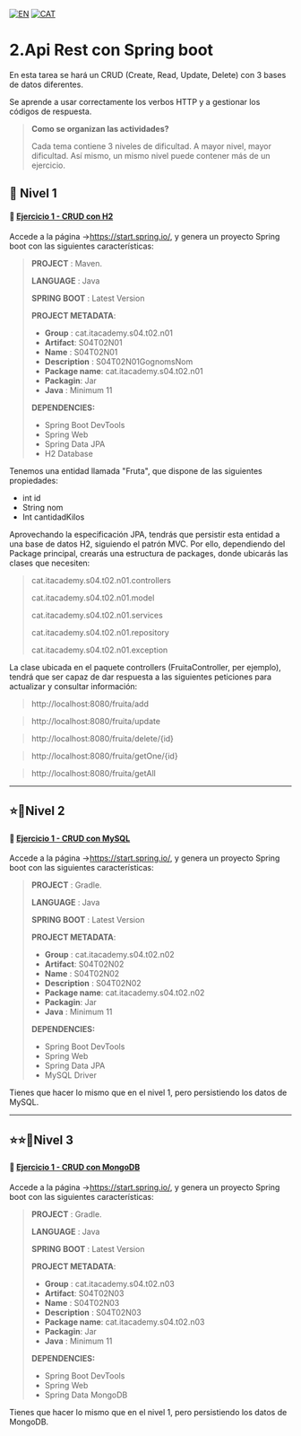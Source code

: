 [![EN](https://img.shields.io/badge/EN-blue.svg?logo=googletranslate&logoColor=white)](https://github.com/ariamdev/IT-ACADEMY-SPRINT-4/blob/main/Tasca%20S4.02%20Api%20Rest%20amb%20Spring%20boot/README.md)
[![CAT](https://img.shields.io/badge/CAT-yellow.svg?logo=googletranslate&logoColor=white)](https://github.com/ariamdev/IT-ACADEMY-SPRINT-4/blob/main/Tasca%20S4.02%20Api%20Rest%20amb%20Spring%20boot/README.cat.md)

2.Api Rest con Spring boot
=

En esta tarea se hará un CRUD (Create, Read, Update, Delete) con 3 bases de datos diferentes.

Se aprende a usar correctamente los verbos HTTP y a gestionar los códigos de respuesta.

>**Como se organizan las actividades?**
>
>Cada tema contiene 3 niveles de dificultad. A mayor nivel, mayor dificultad. Así mismo, un mismo nivel puede contener más de un ejercicio.

🌟 Nivel 1
-

#### 📍 [Ejercicio 1 - CRUD con H2](https://github.com/ariamdev/IT-ACADEMY-SPRINT-4/blob/main/Tasca%20S4.02%20Api%20Rest%20amb%20Spring%20boot/Lvl%201/README.es.md)

Accede a la página ->https://start.spring.io/, y genera un proyecto Spring boot con las siguientes características:

>**PROJECT** : Maven.
>
> **LANGUAGE** : Java
>
> **SPRING BOOT** : Latest Version
>
> **PROJECT METADATA**:
>
>- **Group** : cat.itacademy.s04.t02.n01
>- **Artifact**: S04T02N01
>- **Name** : S04T02N01
>- **Description** : S04T02N01GognomsNom
>- **Package name**: cat.itacademy.s04.t02.n01
>- **Packagin**: Jar
>- **Java** : Minimum 11
>
>**DEPENDENCIES:**
> - Spring Boot DevTools
> - Spring Web
> - Spring Data JPA
> - H2 Database

Tenemos una entidad llamada "Fruta", que dispone de las siguientes propiedades:

- int id
- String nom
- Int cantidadKilos

Aprovechando la especificación JPA, tendrás que persistir esta entidad a una base de datos H2, siguiendo el patrón MVC.
Por ello, dependiendo del Package principal, crearás una estructura de packages, donde ubicarás las clases que necesiten:

>cat.itacademy.s04.t02.n01.controllers
>
>cat.itacademy.s04.t02.n01.model
>
>cat.itacademy.s04.t02.n01.services
>
>cat.itacademy.s04.t02.n01.repository
>
>cat.itacademy.s04.t02.n01.exception

La clase ubicada en el paquete controllers (FruitaController, per ejemplo),
tendrá que ser capaz de dar respuesta a las siguientes peticiones para actualizar y consultar información:

>http://localhost:8080/fruita/add

>http://localhost:8080/fruita/update

>http://localhost:8080/fruita/delete/{id}

>http://localhost:8080/fruita/getOne/{id}

>http://localhost:8080/fruita/getAll


---

⭐🌟Nivel 2
-

#### 📍 [Ejercicio 1 - CRUD con MySQL](https://github.com/ariamdev/IT-ACADEMY-SPRINT-4/blob/main/Tasca%20S4.02%20Api%20Rest%20amb%20Spring%20boot/Lvl%202/README.es.md)

Accede a la página ->https://start.spring.io/, y genera un proyecto Spring boot con las siguientes características:

>**PROJECT** : Gradle.
>
> **LANGUAGE** : Java
>
> **SPRING BOOT** : Latest Version
>
> **PROJECT METADATA**:
>
>- **Group** : cat.itacademy.s04.t02.n02
>- **Artifact**: S04T02N02
>- **Name** : S04T02N02
>- **Description** : S04T02N02
>- **Package name**: cat.itacademy.s04.t02.n02
>- **Packagin**: Jar
>- **Java** : Minimum 11
>
>**DEPENDENCIES:**
> - Spring Boot DevTools
> - Spring Web
> - Spring Data JPA
> - MySQL Driver

Tienes que hacer lo mismo que en el nivel 1, pero persistiendo los datos de MySQL.

---


⭐⭐🌟Nivel 3
-

#### 📍 [Ejercicio 1 - CRUD con MongoDB](https://github.com/ariamdev/IT-ACADEMY-SPRINT-4/blob/main/Tasca%20S4.02%20Api%20Rest%20amb%20Spring%20boot/Lvl%203/README.es.md)

Accede a la página ->https://start.spring.io/, y genera un proyecto Spring boot con las siguientes características:

>**PROJECT** : Gradle.
>
> **LANGUAGE** : Java
>
> **SPRING BOOT** : Latest Version
>
> **PROJECT METADATA**:
>
>- **Group** : cat.itacademy.s04.t02.n03
>- **Artifact**: S04T02N03
>- **Name** : S04T02N03
>- **Description** : S04T02N03
>- **Package name**: cat.itacademy.s04.t02.n03
>- **Packagin**: Jar
>- **Java** : Minimum 11
>
>**DEPENDENCIES:**
> - Spring Boot DevTools
> - Spring Web
> - Spring Data MongoDB

Tienes que hacer lo mismo que en el nivel 1, pero persistiendo los datos de MongoDB.
